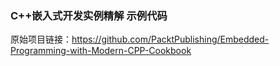 ### C++嵌入式开发实例精解 示例代码

原始项目链接：<https://github.com/PacktPublishing/Embedded-Programming-with-Modern-CPP-Cookbook>

